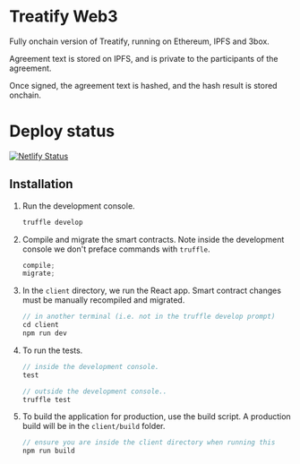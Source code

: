 # Treatify Web3

Fully onchain version of Treatify, running on Ethereum, IPFS and 3box.

Agreement text is stored on IPFS, and is private to the participants of the agreement.

Once signed, the agreement text is hashed, and the hash result is stored onchain.


# Deploy status

[![Netlify Status](https://api.netlify.com/api/v1/badges/fdc86f98-d03b-4a79-abf2-fdd419e6cc44/deploy-status)](https://app.netlify.com/sites/treatify-staging/deploys)


## Installation

1. Run the development console.

   ```javascript
   truffle develop
   ```

2. Compile and migrate the smart contracts. Note inside the development console we don't preface commands with `truffle`.

   ```javascript
   compile;
   migrate;
   ```

3. In the `client` directory, we run the React app. Smart contract changes must be manually recompiled and migrated.

   ```javascript
   // in another terminal (i.e. not in the truffle develop prompt)
   cd client
   npm run dev
   ```

4. To run the tests.

   ```javascript
   // inside the development console.
   test

   // outside the development console..
   truffle test
   ```

5. To build the application for production, use the build script. A production build will be in the `client/build` folder.
   ```javascript
   // ensure you are inside the client directory when running this
   npm run build
   ```


